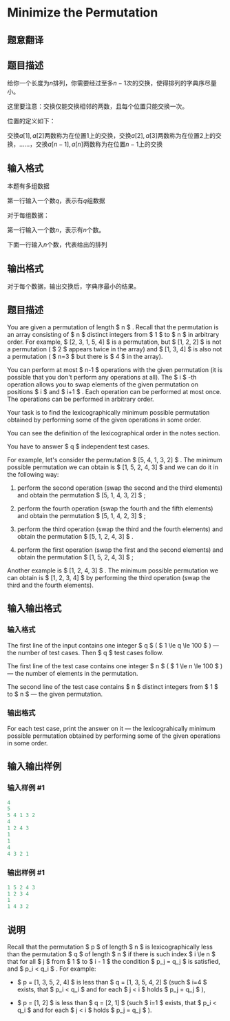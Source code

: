 # Minimize the Permutation

## 题意翻译

## 题目描述

给你一个长度为$n$排列，你需要经过至多$n-1$次的交换，使得排列的字典序尽量小。

这里要注意：交换仅能交换相邻的两数，且每个位置只能交换一次。

位置的定义如下：

交换$a[1],a[2]$两数称为在位置$1$上的交换，交换$a[2],a[3]$两数称为在位置$2$上的交换，......，交换$a[n - 1],a[n]$两数称为在位置$n-1$上的交换

## 输入格式

本题有多组数据

第一行输入一个数$q$，表示有$q$组数据

对于每组数据：

第一行输入一个数$n$，表示有$n$个数。

下面一行输入$n$个数，代表给出的排列

## 输出格式

对于每个数据，输出交换后，字典序最小的结果。

## 题目描述

You are given a permutation of length $ n $ . Recall that the permutation is an array consisting of $ n $ distinct integers from $ 1 $ to $ n $ in arbitrary order. For example, $ [2, 3, 1, 5, 4] $ is a permutation, but $ [1, 2, 2] $ is not a permutation ( $ 2 $ appears twice in the array) and $ [1, 3, 4] $ is also not a permutation ( $ n=3 $ but there is $ 4 $ in the array).

You can perform at most $ n-1 $ operations with the given permutation (it is possible that you don't perform any operations at all). The $ i $ -th operation allows you to swap elements of the given permutation on positions $ i $ and $ i+1 $ . Each operation can be performed at most once. The operations can be performed in arbitrary order.

Your task is to find the lexicographically minimum possible permutation obtained by performing some of the given operations in some order.

You can see the definition of the lexicographical order in the notes section.

You have to answer $ q $ independent test cases.

For example, let's consider the permutation $ [5, 4, 1, 3, 2] $ . The minimum possible permutation we can obtain is $ [1, 5, 2, 4, 3] $ and we can do it in the following way:

1. perform the second operation (swap the second and the third elements) and obtain the permutation $ [5, 1, 4, 3, 2] $ ;

2. perform the fourth operation (swap the fourth and the fifth elements) and obtain the permutation $ [5, 1, 4, 2, 3] $ ;

3. perform the third operation (swap the third and the fourth elements) and obtain the permutation $ [5, 1, 2, 4, 3] $ .

4. perform the first operation (swap the first and the second elements) and obtain the permutation $ [1, 5, 2, 4, 3] $ ;

Another example is $ [1, 2, 4, 3] $ . The minimum possible permutation we can obtain is $ [1, 2, 3, 4] $ by performing the third operation (swap the third and the fourth elements).

## 输入输出格式

### 输入格式

The first line of the input contains one integer $ q $ ( $ 1 \le q \le 100 $ ) — the number of test cases. Then $ q $ test cases follow.

The first line of the test case contains one integer $ n $ ( $ 1 \le n \le 100 $ ) — the number of elements in the permutation.

The second line of the test case contains $ n $ distinct integers from $ 1 $ to $ n $ — the given permutation.

### 输出格式

For each test case, print the answer on it — the lexicograhically minimum possible permutation obtained by performing some of the given operations in some order.

## 输入输出样例

### 输入样例 #1

```cpp
4
5
5 4 1 3 2
4
1 2 4 3
1
1
4
4 3 2 1

```
### 输出样例 #1

```cpp
1 5 2 4 3 
1 2 3 4 
1 
1 4 3 2 

```
## 说明

Recall that the permutation $ p $ of length $ n $ is lexicographically less than the permutation $ q $ of length $ n $ if there is such index $ i \le n $ that for all $ j $ from $ 1 $ to $ i - 1 $ the condition $ p_j = q_j $ is satisfied, and $ p_i < q_i $ . For example:

- $ p = [1, 3, 5, 2, 4] $ is less than $ q = [1, 3, 5, 4, 2] $ (such $ i=4 $ exists, that $ p_i < q_i $ and for each $ j < i $ holds $ p_j = q_j $ ),

- $ p = [1, 2] $ is less than $ q = [2, 1] $ (such $ i=1 $ exists, that $ p_i < q_i $ and for each $ j < i $ holds $ p_j = q_j $ ).

